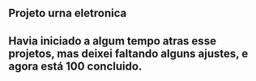 ## Projeto urna eletronica
## Havia iniciado a algum tempo atras esse projetos, mas deixei faltando alguns ajustes, e agora está 100 concluido. 
